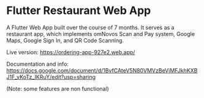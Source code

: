 # Flutter Restaurant Web App

A Flutter Web App built over the course of 7 months. It serves as a restaurant app, which implements omNovos Scan and Pay system, Google Maps, Google Sign In, and QR Code Scanning.

Live version: https://ordering-app-927e2.web.app/

Documentation and info: https://docs.google.com/document/d/1BvfCAteV5N80VMVzBeVjMFJkhKXBJ1F_vKoTz_IKRuY/edit?usp=sharing

(Note: some features are non functional)
